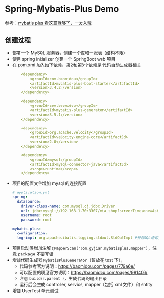 # Spring-Mybatis-Plus Demo
参考：[mybatis plus 看这篇就够了，一发入魂](https://juejin.cn/post/6961721367846715428)

## 创建过程
- 部署一个 MySQL 服务器，创建一个库和一张表（结构不限）
- 使用 spring initializer 创建一个 SpringBoot web 项目
- 在 pom.xml 加入如下依赖，第2和第3个依赖是 代码自动生成器相关
    ```yaml
        <dependency>
            <groupId>com.baomidou</groupId>
            <artifactId>mybatis-plus-boot-starter</artifactId>
            <version>3.4.2</version>
        </dependency>

        <dependency>
            <groupId>com.baomidou</groupId>
            <artifactId>mybatis-plus-generator</artifactId>
            <version>3.5.1</version>
        </dependency>

        <dependency>
            <groupId>org.apache.velocity</groupId>
            <artifactId>velocity-engine-core</artifactId>
            <version>2.0</version>
        </dependency>

        <dependency>
            <groupId>mysql</groupId>
            <artifactId>mysql-connector-java</artifactId>
            <scope>runtime</scope>
        </dependency>
    ```
- 项目的配置文件增加 mysql 的连接配置
  ```yaml
  # application.yml
  spring:
    datasource:
      driver-class-name: com.mysql.cj.jdbc.Driver
      url: jdbc:mysql://192.168.1.70:3307/mia_shop?serverTimezone=Asia/Shanghai
      username: root
      password: root
    
  mybatis-plus:
    configuration:
    log-impl: org.apache.ibatis.logging.stdout.StdOutImpl #开启SQL语句打印
  ```
- 项目启动类增加注解 `@MapperScan("com.gyjian.mybatisplus.mapper")`，注意 package 不要写错 
- 增加代码生成器 `MybatisPlusGenerator`（暂放在 test 下），
  - 代码参考官方说明：<https://baomidou.com/pages/779a6e/> 
  - 可以配置的项见官方说明：<https://baomidou.com/pages/981406/>
  - 注意 `builder.parent()`，生成代码的输出目录
  - 运行后会生成 controller, service, mapper（包括 xml 文件）和 entity 
- 增加 UserTest 单元测试
    
